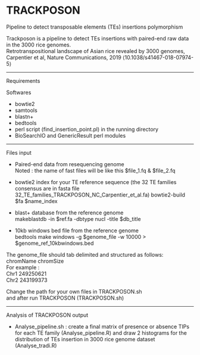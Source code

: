# TRACKPOSON
Pipeline to detect transposable elements (TEs) insertions polymorphism

Trackposon is a pipeline to detect TEs insertions with paired-end raw data in the 3000 rice genomes.  
Retrotranspositional landscape of Asian rice revealed by 3000 genomes, Carpentier et al, Nature Communications, 2019 ⟨10.1038/s41467-018-07974-5⟩

---------------------
Requirements

Softwares
- bowtie2
- samtools
- blastn+
- bedtools
- perl script (find_insertion_point.pl) in the running directory
- BioSearchIO and GenericResult perl modules

--------------------
Files input
- Paired-end data from resequencing genome  
Noted : the name of fast files will be like this $file_1.fq & $file_2.fq  

- bowtie2 index for your TE reference sequence (the 32 TE families consensus are in fasta file 32_TE_families_TRACKPOSON_NC_Carpentier_et_al.fa)
bowtie2-build $fa $name_index

-  blast+ database from the reference genome  
makeblastdb -in $ref.fa -dbtype nucl -title $db_title

- 10kb windows bed file from the reference genome  
bedtools make windows -g $genome_file -w 10000 >  $genome_ref_10kbwindows.bed

The genome_file should tab delimited and structured as follows:  
chromName chromSize  
For example :  
Chr1    249250621  
Chr2    243199373  


Change the path for your own files in TRACKPOSON.sh  
and after run TRACKPOSON (TRACKPOSON.sh)  


--------------------
Analysis of TRACKPOSON output

- Analyse_pipeline.sh : create a final matrix of presence or absence TIPs for each TE family (Analyse_pipeline.R) and draw 2 histograms for the distribution of TEs insertion in 3000 rice genome dataset (Analyse_tradi.R)  
